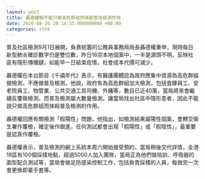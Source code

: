 ```yaml
---
layout: post
title: 聶德權稱不能只做高危群組而抹殺普及檢測作用
date: 2020-08-26 10:14:55.000000000 +08:00
categories: rthk
---
```


普及社區檢測9月1日展開，負責統籌的公務員事務局局長聶德權重申，現時每日新型肺炎確診數字仍是雙位數，昨日16宗本地個案中，一半是源頭不明，反映社區有隱形傳播鏈，如能早一日結束疫情，社會成本代價可減少。

聶德權在本台節目《千禧年代》表示，有醫護團體認為政府應集中資源為高危群組做檢測，不應做普及檢測，他說，政府有為高危群組加大檢測，包括食肆員工、安老院員工、物管業、公共交通工具司機、外傭等，數目已近40萬，當局將來會繼續反覆做檢測，而普及檢測屬大數量檢測，讓當局找出社區中隱形患者，因此不能說只做高危群組而抹殺普及檢測的作用。

聶德權回應有關檢測「假陽性」問題，他指出，如檢測結果屬陽性個案，會轉交衞生署作覆檢，確定後作跟進，任何測試都會出現「假陽性」或「假陰性」，最重要是認真作覆檢。

聶德權表示，普及檢測的網上系統本周六開始接受預約，當局稍後交代詳情，全港18區有100個採樣地點，超過5000人加入團隊，當局正為他們做培訓、呼吸器的面型配合測試等，當局會做足防感染控制工作，包括負責採樣的人員，每做完一次會更換即棄手套等。
